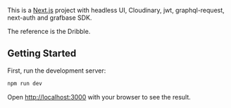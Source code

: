 This is a [Next.js](https://nextjs.org/) project with headless UI, Cloudinary, jwt, graphql-request, next-auth and grafbase SDK.

The reference is the Dribble.

## Getting Started

First, run the development server:

```bash
npm run dev
```

Open [http://localhost:3000](http://localhost:3000) with your browser to see the result.
